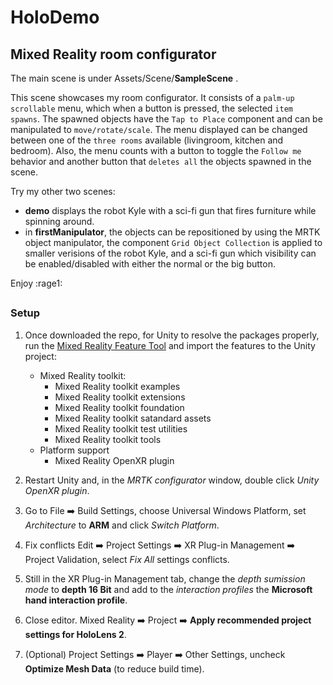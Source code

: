 # HoloDemo
## Mixed Reality room configurator

   The main scene is under  Assets/Scene/**SampleScene** .

   This scene showcases my room configurator. It consists of a `palm-up` `scrollable` menu, which when a button is pressed, the selected `item spawns`. The spawned objects have the `Tap to Place` component and can be manipulated to `move/rotate/scale`. The menu displayed can be changed between one of the `three rooms` available (livingroom, kitchen and bedroom). Also, the menu counts with a button to toggle the `Follow me` behavior and another button that `deletes all` the objects spawned in the scene.

   Try my other two scenes: 
   * **demo** displays the robot Kyle with a sci-fi gun that fires furniture while spinning around.
   * in **firstManipulator**, the objects can be repositioned by using the MRTK object manipulator, the component `Grid Object Collection` is applied to smaller verisions of the robot Kyle, and a sci-fi gun which visibility can be enabled/disabled with either the normal or the big button.	   

   Enjoy :rage1:	

##
### Setup

   1. Once downloaded the repo, for Unity to resolve the packages properly, run the [Mixed Reality Feature Tool](https://learn.microsoft.com/en-us/windows/mixed-reality/develop/unity/welcome-to-mr-feature-tool) and import the features to the Unity project:
      - Mixed Reality toolkit:
         - Mixed Reality toolkit examples
         - Mixed Reality toolkit extensions
         - Mixed Reality toolkit foundation
         - Mixed Reality toolkit satandard assets
         - Mixed Reality toolkit test utilities
         - Mixed Reality toolkit tools
      - Platform support
         - Mixed Reality OpenXR plugin
     
  2. Restart Unity and, in the _MRTK configurator_ window, double click _Unity OpenXR plugin_.

  3. Go to File :arrow_right: Build Settings, choose Universal Windows Platform, set _Architecture_ to **ARM** and click _Switch Platform_.

  4. Fix conflicts Edit :arrow_right: Project Settings :arrow_right: XR Plug-in Management :arrow_right: Project Validation, select _Fix All_ settings conflicts.

  5. Still in the XR Plug-in Management tab, change the _depth sumission mode_ to **depth 16 Bit** and add to the _interaction profiles_ the **Microsoft hand interaction profile**. 

  6. Close editor. Mixed Reality :arrow_right: Project :arrow_right: **Apply recommended project settings for HoloLens 2**.

  7. (Optional) Project Settings :arrow_right: Player :arrow_right: Other Settings, uncheck **Optimize Mesh Data** (to reduce build time). 
     


